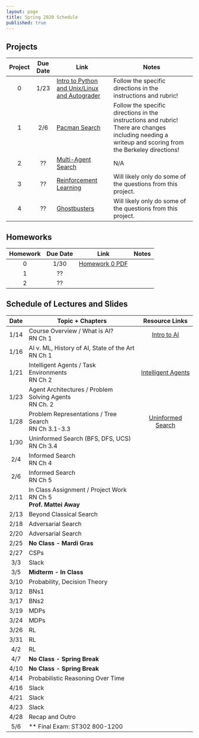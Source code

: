 ```yaml
---
layout: page
title: Spring 2020 Schedule
published: true
---
```


## Projects


| Project | Due Date | Link | Notes |
|:-------:|:--------:|----|-----|
| 0 | 1/23 | [Intro to Python and Unix/Linux and Autograder](./_pages/project0.md) | Follow the specific directions in the instructions and rubric! |
| 1 | 2/6 | [Pacman Search](./_pages/project1.md) | Follow the specific directions in the instructions and rubric!  There are changes including needing a writeup and scoring from the Berkeley directions! |
| 2 | ?? | [Multi-Agent Search](https://inst.eecs.berkeley.edu/~cs188/fa18/project2.html) | N/A |
| 3 | ?? | [Reinforcement Learning](https://inst.eecs.berkeley.edu/~cs188/fa18/project3.html) | Will likely only do some of the questions from this project. |
| 4 | ?? | [Ghostbusters](https://inst.eecs.berkeley.edu/~cs188/fa18/project4.html) | Will likely only do some of the questions from this project. |



## Homeworks

| Homework | Due Date | Link | Notes |
|:-------:|:--------:|:----:|-----|
| 0 | 1/30 | [Homework 0 PDF](https://drive.google.com/open?id=13UQLGkp9Q2dBVC4YaZDDnkJN1XzErL8I)  |  |
| 1 | ?? |  |  |
| 2 | ?? |  |  |


## Schedule of Lectures and Slides

| Date | Topic + Chapters | Resource Links |
|:----:|----------------|:--------------:|
| 1/14 | Course Overview / What is AI? <br /> RN Ch 1 | [Intro to AI](https://drive.google.com/file/d/1WpJboEkPtSjf1tvTrFCfoKOo3MlaeAo6/view?usp=sharing)|
| 1/16 | AI v. ML, History of AI, State of the Art <br /> RN Ch 1 | |
| 1/21 | Intelligent Agents / Task Environments <br /> RN Ch 2 | [Intelligent Agents](https://drive.google.com/file/d/1J1L_vzIkCth_qLquulIwGWPATzoJD23U/view?usp=sharing) |
| 1/23 | Agent Architectures / Problem Solving Agents <br /> RN Ch. 2 | |
| 1/28 | Problem Representations / Tree Search <br /> RN Ch 3.1-3.3 | [Uninformed Search](https://drive.google.com/file/d/1keHlaWCrTPjRnzFBCj2QnL9xTWheVv-0/view?usp=sharing) |
| 1/30 | Uninformed Search (BFS, DFS, UCS) <br /> RN Ch 3.4 | |
|  2/4 | Informed Search <br /> RN Ch 4 | |
|  2/6 | Informed Search <br /> RN Ch 5 | |
| 2/11 | In Class Assignment / Project Work <br /> RN Ch 5 <br /> **Prof. Mattei Away** | |
| 2/13 | Beyond Classical Search  | |
| 2/18 | Adversarial Search | |
| 2/20 | Adversarial Search | |
| 2/25 | **No Class - Mardi Gras** | |
| 2/27 | CSPs | |
|  3/3 | Slack | |
|  3/5 | **Midterm - In Class** ||
| 3/10 | Probability, Decision Theory | |
| 3/12 | BNs1 | |
| 3/17 | BNs2 | |
| 3/19 | MDPs | |
| 3/24 | MDPs | |
| 3/26 | RL | |
| 3/31 | RL | |
|  4/2 | RL | |
|  4/7 | **No Class - Spring Break** | |
| 4/10 | **No Class - Spring Break** | |
| 4/14 | Probabilistic Reasoning Over Time | |
| 4/16 | Slack | |
| 4/21 | Slack | |
| 4/23 | Slack | |
| 4/28 | Recap and Outro | |
|  5/6 | ** Final Exam: ST302 800-1200 | |